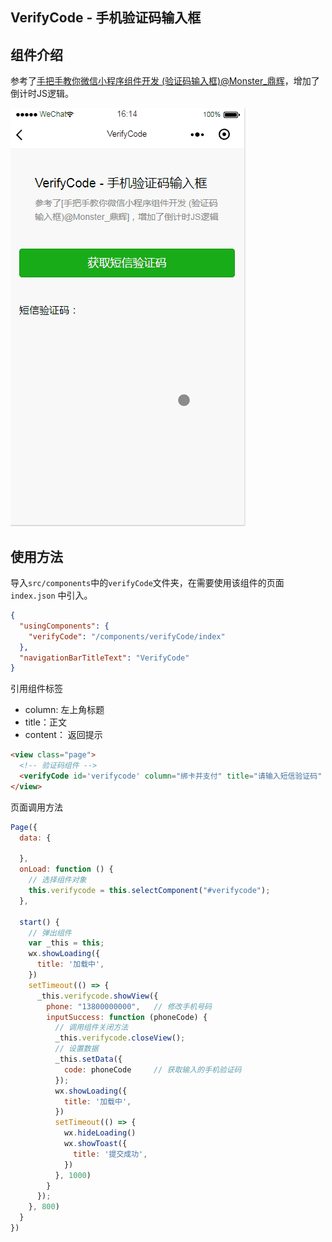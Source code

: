 ## VerifyCode - 手机验证码输入框

## 组件介绍
参考了[手把手教你微信小程序组件开发 (验证码输入框)@Monster_鼎辉](https://www.jianshu.com/p/c3695b3415ba)，增加了倒计时JS逻辑。

![VerifyCode](../screen/VerifyCode.gif)

## 使用方法

导入`src/components`中的`verifyCode`文件夹，在需要使用该组件的页面 `index.json` 中引入。

```json
{
  "usingComponents": {
    "verifyCode": "/components/verifyCode/index"
  },
  "navigationBarTitleText": "VerifyCode"
}
```
引用组件标签
* column: 左上角标题
* title：正文
* content： 返回提示

```html
<view class="page">
  <!-- 验证码组件 -->
  <verifyCode id='verifycode' column="绑卡并支付" title="请输入短信验证码" content="验证码已发送至您手机"/>
</view>
```

页面调用方法

```js
Page({
  data: {
    
  },
  onLoad: function () {
    // 选择组件对象
    this.verifycode = this.selectComponent("#verifycode");
  },

  start() {
    // 弹出组件
    var _this = this;
    wx.showLoading({
      title: '加载中',
    })
    setTimeout(() => {
      _this.verifycode.showView({
        phone: "13800000000",   // 修改手机号码
        inputSuccess: function (phoneCode) {
          // 调用组件关闭方法
          _this.verifycode.closeView();
          // 设置数据
          _this.setData({
            code: phoneCode     // 获取输入的手机验证码
          });
          wx.showLoading({
            title: '加载中',
          })
          setTimeout(() => {
            wx.hideLoading()
            wx.showToast({
              title: '提交成功',
            })
          }, 1000)
        }
      });
    }, 800)
  }
})
```